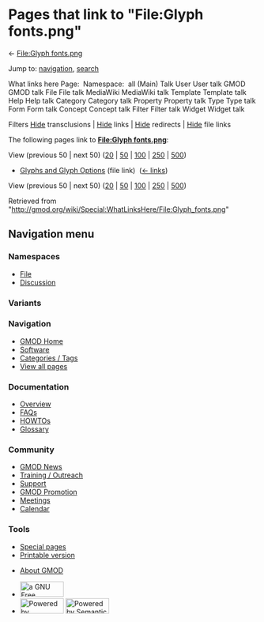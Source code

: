 <div id="mw-page-base" class="noprint">

</div>

<div id="mw-head-base" class="noprint">

</div>

<div id="content" class="mw-body" role="main">

<span id="top"></span>

<div id="mw-js-message" style="display:none;">

</div>



# <span dir="auto">Pages that link to "File:Glyph fonts.png"</span>

<div id="bodyContent">

<div id="contentSub">

← [File:Glyph
fonts.png](/wiki/File:Glyph_fonts.png "File:Glyph fonts.png")

</div>

<div id="jump-to-nav" class="mw-jump">

Jump to: [navigation](#mw-navigation), [search](#p-search)

</div>

<div id="mw-content-text">

What links here Page:  Namespace:  all (Main) Talk User User talk GMOD
GMOD talk File File talk MediaWiki MediaWiki talk Template Template talk
Help Help talk Category Category talk Property Property talk Type Type
talk Form Form talk Concept Concept talk Filter Filter talk Widget
Widget talk

Filters
[Hide](/mediawiki/index.php?title=Special:WhatLinksHere/File:Glyph_fonts.png&hidetrans=1 "Special:WhatLinksHere/File:Glyph fonts.png")
transclusions \|
[Hide](/mediawiki/index.php?title=Special:WhatLinksHere/File:Glyph_fonts.png&hidelinks=1 "Special:WhatLinksHere/File:Glyph fonts.png")
links \|
[Hide](/mediawiki/index.php?title=Special:WhatLinksHere/File:Glyph_fonts.png&hideredirs=1 "Special:WhatLinksHere/File:Glyph fonts.png")
redirects \|
[Hide](/mediawiki/index.php?title=Special:WhatLinksHere/File:Glyph_fonts.png&hideimages=1 "Special:WhatLinksHere/File:Glyph fonts.png")
file links

The following pages link to **[File:Glyph
fonts.png](/wiki/File:Glyph_fonts.png "File:Glyph fonts.png")**:

View (previous 50 \| next 50)
([20](/mediawiki/index.php?title=Special:WhatLinksHere/File:Glyph_fonts.png&limit=20 "Special:WhatLinksHere/File:Glyph fonts.png")
\|
[50](/mediawiki/index.php?title=Special:WhatLinksHere/File:Glyph_fonts.png&limit=50 "Special:WhatLinksHere/File:Glyph fonts.png")
\|
[100](/mediawiki/index.php?title=Special:WhatLinksHere/File:Glyph_fonts.png&limit=100 "Special:WhatLinksHere/File:Glyph fonts.png")
\|
[250](/mediawiki/index.php?title=Special:WhatLinksHere/File:Glyph_fonts.png&limit=250 "Special:WhatLinksHere/File:Glyph fonts.png")
\|
[500](/mediawiki/index.php?title=Special:WhatLinksHere/File:Glyph_fonts.png&limit=500 "Special:WhatLinksHere/File:Glyph fonts.png"))

- [Glyphs and Glyph
  Options](/wiki/Glyphs_and_Glyph_Options "Glyphs and Glyph Options")
  (file link) ‎ <span class="mw-whatlinkshere-tools">([←
  links](/mediawiki/index.php?title=Special:WhatLinksHere&target=Glyphs+and+Glyph+Options "Special:WhatLinksHere"))</span>

View (previous 50 \| next 50)
([20](/mediawiki/index.php?title=Special:WhatLinksHere/File:Glyph_fonts.png&limit=20 "Special:WhatLinksHere/File:Glyph fonts.png")
\|
[50](/mediawiki/index.php?title=Special:WhatLinksHere/File:Glyph_fonts.png&limit=50 "Special:WhatLinksHere/File:Glyph fonts.png")
\|
[100](/mediawiki/index.php?title=Special:WhatLinksHere/File:Glyph_fonts.png&limit=100 "Special:WhatLinksHere/File:Glyph fonts.png")
\|
[250](/mediawiki/index.php?title=Special:WhatLinksHere/File:Glyph_fonts.png&limit=250 "Special:WhatLinksHere/File:Glyph fonts.png")
\|
[500](/mediawiki/index.php?title=Special:WhatLinksHere/File:Glyph_fonts.png&limit=500 "Special:WhatLinksHere/File:Glyph fonts.png"))

</div>

<div class="printfooter">

Retrieved from
"<http://gmod.org/wiki/Special:WhatLinksHere/File:Glyph_fonts.png>"

</div>

<div id="catlinks" class="catlinks catlinks-allhidden">

</div>

<div class="visualClear">

</div>

</div>

</div>

<div id="mw-navigation">

## Navigation menu

<div id="mw-head">



<div id="left-navigation">

<div id="p-namespaces" class="vectorTabs" role="navigation"
aria-labelledby="p-namespaces-label">

### Namespaces

- <span id="ca-nstab-image"><a href="/wiki/File:Glyph_fonts.png" accesskey="c"
  title="View the file page [c]">File</a></span>
- <span id="ca-talk"><a
  href="/mediawiki/index.php?title=File_talk:Glyph_fonts.png&amp;action=edit&amp;redlink=1"
  accesskey="t"
  title="Discussion about the content page [t]">Discussion</a></span>

</div>

<div id="p-variants" class="vectorMenu emptyPortlet" role="navigation"
aria-labelledby="p-variants-label">

### 

### Variants[](#)

<div class="menu">

</div>

</div>

</div>

<div id="right-navigation">





</div>



</div>

</div>

</div>

<div id="mw-panel">

<div id="p-logo" role="banner">

<a href="/wiki/Main_Page"
style="background-image: url(http://gmod.org/images/GMOD-cogs.png);"
title="Visit the main page"></a>

</div>

<div id="p-Navigation" class="portal" role="navigation"
aria-labelledby="p-Navigation-label">

### Navigation

<div class="body">

- <span id="n-GMOD-Home">[GMOD Home](/wiki/Main_Page)</span>
- <span id="n-Software">[Software](/wiki/GMOD_Components)</span>
- <span id="n-Categories-.2F-Tags">[Categories /
  Tags](/wiki/Categories)</span>
- <span id="n-View-all-pages">[View all
  pages](/wiki/Special:AllPages)</span>

</div>

</div>

<div id="p-Documentation" class="portal" role="navigation"
aria-labelledby="p-Documentation-label">

### Documentation

<div class="body">

- <span id="n-Overview">[Overview](/wiki/Overview)</span>
- <span id="n-FAQs">[FAQs](/wiki/Category:FAQ)</span>
- <span id="n-HOWTOs">[HOWTOs](/wiki/Category:HOWTO)</span>
- <span id="n-Glossary">[Glossary](/wiki/Glossary)</span>

</div>

</div>

<div id="p-Community" class="portal" role="navigation"
aria-labelledby="p-Community-label">

### Community

<div class="body">

- <span id="n-GMOD-News">[GMOD News](/wiki/GMOD_News)</span>
- <span id="n-Training-.2F-Outreach">[Training /
  Outreach](/wiki/Training_and_Outreach)</span>
- <span id="n-Support">[Support](/wiki/Support)</span>
- <span id="n-GMOD-Promotion">[GMOD
  Promotion](/wiki/GMOD_Promotion)</span>
- <span id="n-Meetings">[Meetings](/wiki/Meetings)</span>
- <span id="n-Calendar">[Calendar](/wiki/Calendar)</span>

</div>

</div>

<div id="p-tb" class="portal" role="navigation"
aria-labelledby="p-tb-label">

### Tools

<div class="body">

- <span id="t-specialpages"><a href="/wiki/Special:SpecialPages" accesskey="q"
  title="A list of all special pages [q]">Special pages</a></span>
- <span id="t-print"><a
  href="/mediawiki/index.php?title=Special:WhatLinksHere/File:Glyph_fonts.png&amp;printable=yes"
  rel="alternate" accesskey="p"
  title="Printable version of this page [p]">Printable version</a></span>

</div>

</div>

</div>

</div>

<div id="footer" role="contentinfo">

- <span id="footer-places-about">[About
  GMOD](/wiki/GMOD:About "GMOD:About")</span>

<!-- -->

- <span id="footer-copyrightico">[<img src="http://www.gnu.org/graphics/gfdl-logo-small.png" width="88"
  height="31" alt="a GNU Free Documentation License" />](http://www.gnu.org/licenses/fdl-1.3.html)</span>
- <span id="footer-poweredbyico">[<img src="/mediawiki/skins/common/images/poweredby_mediawiki_88x31.png"
  width="88" height="31" alt="Powered by MediaWiki" />](//www.mediawiki.org/)
  [<img
  src="/mediawiki/extensions/SemanticMediaWiki/includes/../resources/images/smw_button.png"
  width="88" height="31" alt="Powered by Semantic MediaWiki" />](https://www.semantic-mediawiki.org/wiki/Semantic_MediaWiki)</span>

<div style="clear:both">

</div>

</div>
